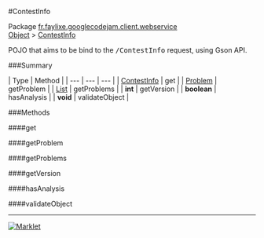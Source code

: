 #ContestInfo

Package [fr.faylixe.googlecodejam.client.webservice](README.md)<br>
[Object](../../../../java/langObject.md) > [ContestInfo](ContestInfo.md)

<p>POJO that aims to be bind to the <tt>/ContestInfo</tt>
 request, using Gson API.</p>

###Summary


| Type | Method |
| --- | --- | --- |
| [ContestInfo](ContestInfo.md) | get |
| [Problem](Problem.md) | getProblem |
| [List](../../../../java/utilList.md) | getProblems |
| **int** | getVersion |
| **boolean** | hasAnalysis |
| **void** | validateObject |

###Methods

####get


####getProblem


####getProblems


####getVersion


####hasAnalysis


####validateObject


---
[![Marklet](https://img.shields.io/badge/Generated%20by-Marklet-green.svg)](https://github.com/Faylixe/marklet)
